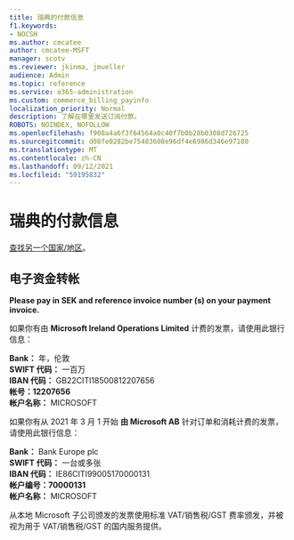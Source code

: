 ```yaml
---
title: 瑞典的付款信息
f1.keywords:
- NOCSH
ms.author: cmcatee
author: cmcatee-MSFT
manager: scotv
ms.reviewer: jkinma, jmueller
audience: Admin
ms.topic: reference
ms.service: o365-administration
ms.custom: commerce_billing_payinfo
localization_priority: Normal
description: 了解在哪里发送订阅付款。
ROBOTS: NOINDEX, NOFOLLOW
ms.openlocfilehash: f908a4a6f3f64564a0c40f7b0b28b0308d726725
ms.sourcegitcommit: d08fe0282be75483608e96df4e6986d346e97180
ms.translationtype: MT
ms.contentlocale: zh-CN
ms.lasthandoff: 09/12/2021
ms.locfileid: "59195832"
---
```

# <a name="payment-information-for-sweden"></a>瑞典的付款信息

[查找另一个国家/地区](../billing-and-payments/pay-for-your-subscription.md)。

## <a name="electronic-funds-transfer"></a>电子资金转帐

**Please pay in SEK and reference invoice number (s) on your payment invoice.**

如果你有由 **Microsoft Ireland Operations Limited** 计费的发票，请使用此银行信息：

**Bank：** 年，伦敦  
**SWIFT 代码：** 一百万  
**IBAN 代码：** GB22CITI18500812207656  
**帐号：12207656**  
**帐户名称：** MICROSOFT

如果你有从 2021 年 3 月 1 开始 **由 Microsoft AB** 针对订单和消耗计费的发票，请使用此银行信息：

**Bank：** Bank Europe plc  
**SWIFT 代码：** 一台或多张  
**IBAN 代码：** IE86CITI99005170000131  
**帐户编号：70000131**  
**帐户名称：** MICROSOFT

从本地 Microsoft 子公司颁发的发票使用标准 VAT/销售税/GST 费率颁发，并被视为用于 VAT/销售税/GST 的国内服务提供。
